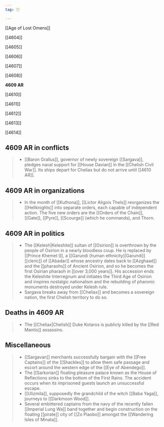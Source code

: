 ```yaml
---
tag: 🕛

---
```

[[Age of Lost Omens]]


[[4604]]

[[4605]]

[[4606]]

[[4607]]

[[4608]]

**4609 AR**

[[4610]]

[[4611]]

[[4612]]

[[4613]]

[[4614]]



## 4609 AR in conflicts

>  - [[Baron Grallus]], governor of newly sovereign [[Sargava]], pledges naval support for [[House Davian]] in the [[Chelish Civil War]]. Its ships depart for Cheliax but do not arrive until [[4610 AR]].


## 4609 AR in organizations

>  - In the month of [[Kuthona]], [[Lictor Aligois Thels]] reorganizes the [[Hellknights]] into separate orders, each capable of independent action. The five new orders are the [[Orders of the Chain]], [[Gate]], [[Pyre]], [[Scourge]] (which he commands), and Thorn.


## 4609 AR in politics

>  - The [[Kelesh|Keleshite]] sultan of [[Osirion]] is overthrown by the people of Osirion in a nearly bloodless coup. He is replaced by [[Prince Khemet I]], a [[Garundi (human ethnicity)|Garundi]] [[cleric]] of [[Abadar]] whose ancestry dates back to [[Azghaad]] and the [[pharaohs]] of Ancient Osirion, and so he becomes the first Osirian pharaoh in [[over 3,000 years]]. His accession ends the Keleshite Interregnum and initiates the Third Age of Osirion and inspires nostalgic nationalism and the rebuilding of pharonic monuments destroyed under Kelesh rule.
>  - Sargava breaks away from [[Cheliax]] and becomes a sovereign nation, the first Chelish territory to do so.


## Deaths in 4609 AR

>  - The [[Cheliax|Chelish]] Duke Kotaros is publicly killed by the [[Red Mantis]] assassins.


## Miscellaneous

>  - [[Sargavan]] merchants successfully bargain with the [[Free Captains]] of the [[Shackles]] to allow them safe passage and escort around the western edge of the [[Eye of Abendego]].
>  - The [[Sarkorian]] floating pleasure palace known as the House of Reflections sinks to the bottom of the First Rains. The accident occurs when its imprisoned guests launch an unsuccessful escape.
>  - [[Ulizmila]], supposedly the grandchild of the witch [[Baba Yaga]], journeys to [[Darkmoon Wood]].
>  - Several embittered captains from the navy of the recently fallen [[Imperial Lung Wa]] band together and begin construction on the floating [[pirate]] city of [[Zo Piaobo]] amongst the [[Wandering Isles of Minata]].






